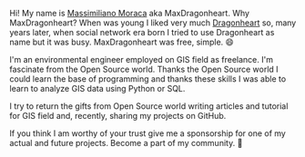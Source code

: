 Hi! 
My name is [Massimiliano Moraca](https://massimilianomoraca.it/) aka MaxDragonheart. Why MaxDragonheart? When was young I liked very much [Dragonheart](https://en.wikipedia.org/wiki/Dragonheart) so, many years later, when social network era born I tried to use Dragonheart as name but it was busy. MaxDragonheart was free, simple. :smile: 

I'm an environmental engineer employed on GIS field as freelance. I'm fascinate from the Open Source world. Thanks the Open Source world I could learn the base of programming and thanks these skills I was able to learn to analyze GIS data using Python or SQL. 

I try to return the gifts from Open Source world writing articles and tutorial for GIS field and, recently, sharing my projects on GitHub.

If you think I am worthy of your trust give me a sponsorship for one of my actual and future projects. Become a part of my community. :rocket: 

